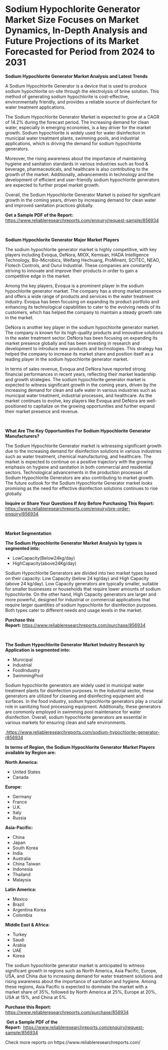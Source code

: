 <p><h1>Sodium Hypochlorite Generator Market Size Focuses on Market Dynamics, In-Depth Analysis and Future Projections of its Market Forecasted for Period from 2024 to 2031</h1></p><p><strong>Sodium Hypochlorite Generator Market Analysis and Latest Trends</strong></p>
<p><p>A Sodium Hypochlorite Generator is a device that is used to produce sodium hypochlorite on-site through the electrolysis of brine solution. This method of generating sodium hypochlorite is cost-effective, environmentally friendly, and provides a reliable source of disinfectant for water treatment applications.</p><p>The Sodium Hypochlorite Generator Market is expected to grow at a CAGR of 14.2% during the forecast period. The increasing demand for clean water, especially in emerging economies, is a key driver for the market growth. Sodium hypochlorite is widely used for water disinfection in municipal water treatment plants, swimming pools, and industrial applications, which is driving the demand for sodium hypochlorite generators.</p><p>Moreover, the rising awareness about the importance of maintaining hygiene and sanitation standards in various industries such as food & beverage, pharmaceuticals, and healthcare is also contributing to the growth of the market. Additionally, advancements in technology and the development of efficient and user-friendly sodium hypochlorite generators are expected to further propel market growth.</p><p>Overall, the Sodium Hypochlorite Generator Market is poised for significant growth in the coming years, driven by increasing demand for clean water and improved sanitation practices globally.</p></p>
<p><strong>Get a Sample PDF of the Report:&nbsp;</strong> <a href="https://www.reliableresearchreports.com/enquiry/request-sample/856934">https://www.reliableresearchreports.com/enquiry/request-sample/856934</a></p>
<p>&nbsp;</p>
<p><strong>Sodium Hypochlorite Generator Major Market Players</strong></p>
<p><p>The sodium hypochlorite generator market is highly competitive, with key players including Evoqua, DeNora, MIOX, Kemisan, HADA Intelligence Technology, Bio-Microbics, Weifang Hechuang, ProMinent, SCITEC, NEAO, Flotech Controls, and Ourui Industrial. These companies are constantly striving to innovate and improve their products in order to gain a competitive edge in the market.</p><p>Among the key players, Evoqua is a prominent player in the sodium hypochlorite generator market. The company has a strong market presence and offers a wide range of products and services in the water treatment industry. Evoqua has been focusing on expanding its product portfolio and enhancing its technological capabilities to cater to the evolving needs of its customers, which has helped the company to maintain a steady growth rate in the market.</p><p>DeNora is another key player in the sodium hypochlorite generator market. The company is known for its high-quality products and innovative solutions in the water treatment sector. DeNora has been focusing on expanding its market presence globally and has been investing in research and development to introduce new products and technologies. This strategy has helped the company to increase its market share and position itself as a leading player in the sodium hypochlorite generator market.</p><p>In terms of sales revenue, Evoqua and DeNora have reported strong financial performances in recent years, reflecting their market leadership and growth strategies. The sodium hypochlorite generator market is expected to witness significant growth in the coming years, driven by the increasing demand for clean and safe water in various industries such as municipal water treatment, industrial processes, and healthcare. As the market continues to evolve, key players like Evoqua and DeNora are well-positioned to capitalize on the growing opportunities and further expand their market presence and revenue.</p></p>
<p>&nbsp;</p>
<p><strong>What Are The Key Opportunities For Sodium Hypochlorite Generator Manufacturers?</strong></p>
<p><p>The Sodium Hypochlorite Generator market is witnessing significant growth due to the increasing demand for disinfection solutions in various industries such as water treatment, chemical manufacturing, and healthcare. The market is expected to continue on a positive trajectory with the growing emphasis on hygiene and sanitation in both commercial and residential sectors. Technological advancements in the production processes of Sodium Hypochlorite Generators are also contributing to market growth. The future outlook for the Sodium Hypochlorite Generator market looks promising as the need for effective disinfection solutions continues to rise globally.</p></p>
<p><strong>Inquire or Share Your Questions If Any Before Purchasing This Report:</strong> <a href="https://www.reliableresearchreports.com/enquiry/pre-order-enquiry/856934">https://www.reliableresearchreports.com/enquiry/pre-order-enquiry/856934</a></p>
<p>&nbsp;</p>
<p><strong>Market Segmentation</strong></p>
<p><strong>The Sodium Hypochlorite Generator Market Analysis by types is segmented into:</strong></p>
<p><ul><li>LowCapacity(Below24kg/day)</li><li>HighCapacity(above24Kg/day)</li></ul></p>
<p><p>Sodium Hypochlorite Generators are divided into two market types based on their capacity: Low Capacity (below 24 kg/day) and High Capacity (above 24 kg/day). Low Capacity generators are typically smaller, suitable for smaller businesses or households that require lower amounts of sodium hypochlorite. On the other hand, High Capacity generators are larger and more powerful, designed for industrial or commercial applications that require larger quantities of sodium hypochlorite for disinfection purposes. Both types cater to different needs and usage levels in the market.</p></p>
<p><strong>Purchase this Report:&nbsp;</strong><a href="https://www.reliableresearchreports.com/purchase/856934">https://www.reliableresearchreports.com/purchase/856934</a></p>
<p>&nbsp;</p>
<p><strong>The Sodium Hypochlorite Generator Market Industry Research by Application is segmented into:</strong></p>
<p><ul><li>Municipal</li><li>Industrial</li><li>FoodIndustry</li><li>SwimmingPool</li></ul></p>
<p><p>Sodium hypochlorite generators are widely used in municipal water treatment plants for disinfection purposes. In the industrial sector, these generators are utilized for cleaning and disinfecting equipment and surfaces. In the food industry, sodium hypochlorite generators play a crucial role in sanitizing food processing equipment. Additionally, these generators are commonly employed in swimming pool maintenance for water disinfection. Overall, sodium hypochlorite generators are essential in various markets for ensuring clean and safe environments.</p></p>
<p><a href="https://www.reliableresearchreports.com/sodium-hypochlorite-generator-r856934">&nbsp;https://www.reliableresearchreports.com/sodium-hypochlorite-generator-r856934</a></p>
<p><strong>In terms of Region, the Sodium Hypochlorite Generator Market Players available by Region are:</strong></p>
<p>
    <p> <strong> North America: </strong>
        <ul>
            <li>United States</li>
            <li>Canada</li>
        </ul>
        </p> 
    <p> <strong> Europe: </strong>
        <ul>
            <li>Germany</li>
            <li>France</li>
            <li>U.K.</li>
            <li>Italy</li>
            <li>Russia</li>
        </ul>
        </p> 
    <p> <strong> Asia-Pacific: </strong>
        <ul>
            <li>China</li>
            <li>Japan</li>
            <li>South Korea</li>
            <li>India</li>
            <li>Australia</li>
            <li>China Taiwan</li>
            <li>Indonesia</li>
            <li>Thailand</li>
            <li>Malaysia</li>
        </ul>
        </p> 
    <p> <strong> Latin America: </strong>
        <ul>
            <li>Mexico</li>
            <li>Brazil</li>
            <li>Argentina Korea</li>
            <li>Colombia</li>
        </ul>
        </p> 
    <p> <strong> Middle East & Africa: </strong>
        <ul>
            <li>Turkey</li>
            <li>Saudi</li>
            <li>Arabia</li>
            <li>UAE</li>
            <li>Korea</li>
        </ul>
    </p>
    </p>
<p><p>The sodium hypochlorite generator market is anticipated to witness significant growth in regions such as North America, Asia Pacific, Europe, USA, and China due to increasing demand for water treatment solutions and rising awareness about the importance of sanitation and hygiene. Among these regions, Asia Pacific is expected to dominate the market with a market share of 35%, followed by North America at 25%, Europe at 20%, USA at 15%, and China at 5%.</p></p>
<p><strong>Purchase this Report: </strong><a href="https://www.reliableresearchreports.com/purchase/856934">https://www.reliableresearchreports.com/purchase/856934</a></p>
<p>&nbsp;<strong>Get a Sample PDF of the Report:&nbsp;&nbsp;</strong><a href="https://www.reliableresearchreports.com/enquiry/request-sample/856934">https://www.reliableresearchreports.com/enquiry/request-sample/856934</a></p>
<p><strong></strong></p>
<p>Check more reports on https://www.reliableresearchreports.com/</p>